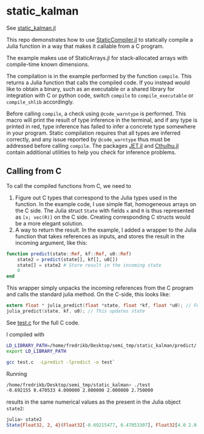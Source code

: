 # static_kalman
See [static_kalman.jl](https://github.com/baggepinnen/static_kalman/blob/main/static_kalman.jl)

This repo demonstrates how to use [StaticCompiler.jl](https://github.com/tshort/StaticCompiler.jl) to statically compile a Julia function in a way that makes it callable from a C program.

The example makes use of StaticArrays.jl for stack-allocated arrays with compile-time known dimensions.

The compilation is in the example performed by the function `compile`. This returns a Julia function that calls the compiled code. If you instead would like to obtain a binary, such as an executable or a shared library for integration with C or python code, switch `compile` to `compile_executable` or `compile_shlib` accordingly.

Before calling `compile`, a check using `@code_warntype` is performed. This macro will print the result of type inference in the terminal, and if any type is printed in red, type inference has failed to infer a concrete type somewhere in your program. Static compilation requires that all types are inferred correctly, and any issue reported by `@code_warntype` thus must be addressed before calling `compile`. The packages [JET.jl](https://github.com/aviatesk/JET.jl) and [Cthulhu.jl](https://github.com/JuliaDebug/Cthulhu.jl) contain additional utilities to help you check for inference problems.

## Calling from C
To call the compiled functions from C, we need to
1. Figure out C types that correspond to the Julia types used in the function. In the example code, I use simple flat, homogeneous arrays on the C side. The Julia struct `State` with fields `x` and `R` is thus represented as `[x; vec(R)]` on the C side. Creating corresponding C structs would be a more elegant solution.
2. A way to return the result. In the example, I added a wrapper to the Julia function that takes references as inputs, and stores the result in the incoming argument, like this:
```julia
function predict(state::Ref, kf::Ref, u0::Ref)
    state2 = predict(state[], kf[], u0[])
    state[] = state2 # Store result in the incoming state
    0
end
```
This wrapper simply unpacks the incoming references from the C program and calls the standard julia method. On the C-side, this looks like:
```c
extern float * julia_predict(float *state, float *kf, float *u0); // Forward declaration
julia_predict(state, kf, u0); // This updates state
```
See [test.c](https://github.com/baggepinnen/static_kalman/blob/main/test.c) for the full C code.

I compiled with
```bash
LD_LIBRARY_PATH=/home/fredrikb/Desktop/semi_tmp/static_kalman/predict/
export LD_LIBRARY_PATH

gcc test.c  -Lpredict -lpredict -o test`
```

Running
```bash
/home/fredrikb/Desktop/semi_tmp/static_kalman> ./test
-0.692155 0.470533 4.000000 2.000000 2.000000 2.750000 
```
results in the same numerical values as the present in the Julia object `state2`:
```julia
julia> state2
State{Float32, 2, 4}(Float32[-0.69215477, 0.47053307], Float32[4.0 2.0; 2.0 2.75])
```